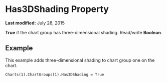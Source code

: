 
# Has3DShading Property

 **Last modified:** July 28, 2015

 **True** if the chart group has three-dimensional shading. Read/write **Boolean**.

## Example

This example adds three-dimensional shading to chart group one on the chart.


```
Charts(1).ChartGroups(1).Has3DShading = True
```

